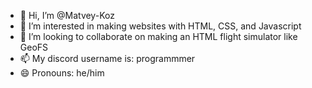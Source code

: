 - 👋 Hi, I’m @Matvey-Koz
- 👀 I’m interested in making websites with HTML, CSS, and Javascript
- 💞️ I’m looking to collaborate on making an HTML flight simulator like GeoFS
- 📫 My discord username is: programmmer
- 😄 Pronouns: he/him
